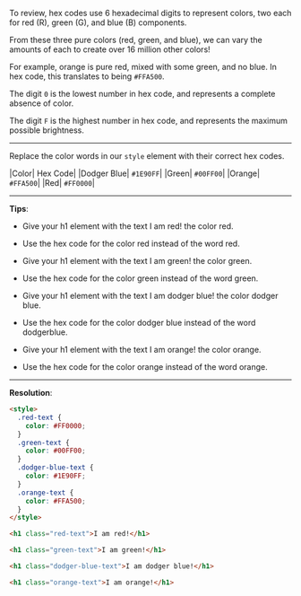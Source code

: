 To review, hex codes use 6 hexadecimal digits to represent colors, two each for red (R), green (G), and blue (B) components.

From these three pure colors (red, green, and blue), we can vary the amounts of each to create over 16 million other colors!

For example, orange is pure red, mixed with some green, and no blue. In hex code, this translates to being `#FFA500`.

The digit `0` is the lowest number in hex code, and represents a complete absence of color.

The digit `F` is the highest number in hex code, and represents the maximum possible brightness.

---
Replace the color words in our `style` element with their correct hex codes.

|Color|	Hex Code|
|Dodger Blue|	`#1E90FF`|
|Green|	`#00FF00`|
|Orange|	`#FFA500`|
|Red|	`#FF0000`|

---
**Tips**:

- Give your h1 element with the text I am red! the color red.

- Use the hex code for the color red instead of the word red.

- Give your h1 element with the text I am green! the color green.

- Use the hex code for the color green instead of the word green.

- Give your h1 element with the text I am dodger blue! the color dodger blue.

- Use the hex code for the color dodger blue instead of the word dodgerblue.

- Give your h1 element with the text I am orange! the color orange.

- Use the hex code for the color orange instead of the word orange.

---
**Resolution**:
```html
<style>
  .red-text {
    color: #FF0000;
  }
  .green-text {
    color: #00FF00;
  }
  .dodger-blue-text {
    color: #1E90FF;
  }
  .orange-text {
    color: #FFA500;
  }
</style>

<h1 class="red-text">I am red!</h1>

<h1 class="green-text">I am green!</h1>

<h1 class="dodger-blue-text">I am dodger blue!</h1>

<h1 class="orange-text">I am orange!</h1>
```
